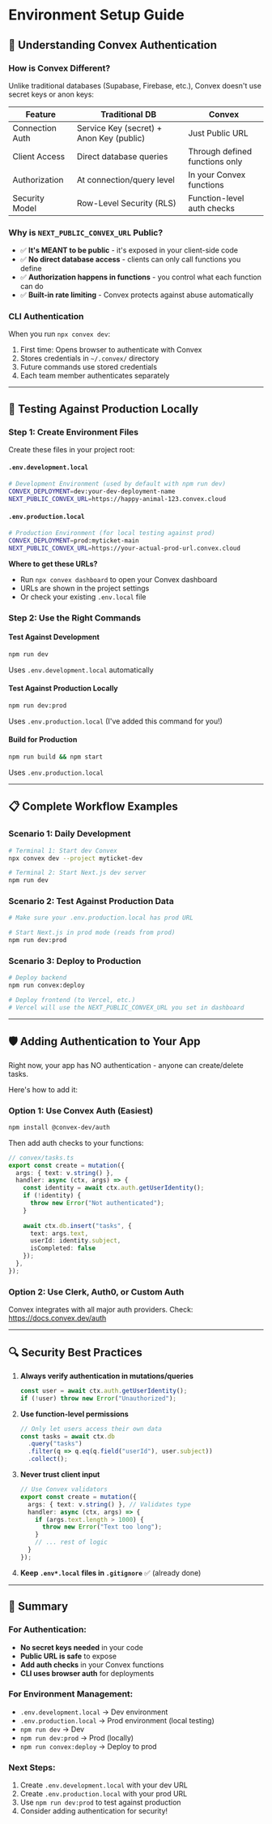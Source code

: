 # Environment Setup Guide

## 🔐 Understanding Convex Authentication

### How is Convex Different?

Unlike traditional databases (Supabase, Firebase, etc.), Convex doesn't use secret keys or anon keys:

| Feature | Traditional DB | Convex |
|---------|---------------|--------|
| Connection Auth | Service Key (secret) + Anon Key (public) | Just Public URL |
| Client Access | Direct database queries | Through defined functions only |
| Authorization | At connection/query level | In your Convex functions |
| Security Model | Row-Level Security (RLS) | Function-level auth checks |

### Why is `NEXT_PUBLIC_CONVEX_URL` Public?

- ✅ **It's MEANT to be public** - it's exposed in your client-side code
- ✅ **No direct database access** - clients can only call functions you define
- ✅ **Authorization happens in functions** - you control what each function can do
- ✅ **Built-in rate limiting** - Convex protects against abuse automatically

### CLI Authentication

When you run `npx convex dev`:
1. First time: Opens browser to authenticate with Convex
2. Stores credentials in `~/.convex/` directory
3. Future commands use stored credentials
4. Each team member authenticates separately

---

## 🧪 Testing Against Production Locally

### Step 1: Create Environment Files

Create these files in your project root:

#### `.env.development.local`
```bash
# Development Environment (used by default with npm run dev)
CONVEX_DEPLOYMENT=dev:your-dev-deployment-name
NEXT_PUBLIC_CONVEX_URL=https://happy-animal-123.convex.cloud
```

#### `.env.production.local`
```bash
# Production Environment (for local testing against prod)
CONVEX_DEPLOYMENT=prod:myticket-main
NEXT_PUBLIC_CONVEX_URL=https://your-actual-prod-url.convex.cloud
```

**Where to get these URLs?**
- Run `npx convex dashboard` to open your Convex dashboard
- URLs are shown in the project settings
- Or check your existing `.env.local` file

### Step 2: Use the Right Commands

#### Test Against Development
```bash
npm run dev
```
Uses `.env.development.local` automatically

#### Test Against Production Locally
```bash
npm run dev:prod
```
Uses `.env.production.local` (I've added this command for you!)

#### Build for Production
```bash
npm run build && npm start
```
Uses `.env.production.local`

---

## 📋 Complete Workflow Examples

### Scenario 1: Daily Development
```bash
# Terminal 1: Start dev Convex
npx convex dev --project myticket-dev

# Terminal 2: Start Next.js dev server
npm run dev
```

### Scenario 2: Test Against Production Data
```bash
# Make sure your .env.production.local has prod URL

# Start Next.js in prod mode (reads from prod)
npm run dev:prod
```

### Scenario 3: Deploy to Production
```bash
# Deploy backend
npm run convex:deploy

# Deploy frontend (to Vercel, etc.)
# Vercel will use the NEXT_PUBLIC_CONVEX_URL you set in dashboard
```

---

## 🛡️ Adding Authentication to Your App

Right now, your app has NO authentication - anyone can create/delete tasks.

Here's how to add it:

### Option 1: Use Convex Auth (Easiest)

```bash
npm install @convex-dev/auth
```

Then add auth checks to your functions:

```typescript
// convex/tasks.ts
export const create = mutation({
  args: { text: v.string() },
  handler: async (ctx, args) => {
    const identity = await ctx.auth.getUserIdentity();
    if (!identity) {
      throw new Error("Not authenticated");
    }
    
    await ctx.db.insert("tasks", { 
      text: args.text,
      userId: identity.subject,
      isCompleted: false 
    });
  },
});
```

### Option 2: Use Clerk, Auth0, or Custom Auth

Convex integrates with all major auth providers. Check: https://docs.convex.dev/auth

---

## 🔍 Security Best Practices

1. **Always verify authentication in mutations/queries**
   ```typescript
   const user = await ctx.auth.getUserIdentity();
   if (!user) throw new Error("Unauthorized");
   ```

2. **Use function-level permissions**
   ```typescript
   // Only let users access their own data
   const tasks = await ctx.db
     .query("tasks")
     .filter(q => q.eq(q.field("userId"), user.subject))
     .collect();
   ```

3. **Never trust client input**
   ```typescript
   // Use Convex validators
   export const create = mutation({
     args: { text: v.string() }, // Validates type
     handler: async (ctx, args) => {
       if (args.text.length > 1000) {
         throw new Error("Text too long");
       }
       // ... rest of logic
     }
   });
   ```

4. **Keep `.env*.local` files in `.gitignore`** ✅ (already done)

---

## 📝 Summary

### For Authentication:
- **No secret keys needed** in your code
- **Public URL is safe** to expose
- **Add auth checks** in your Convex functions
- **CLI uses browser auth** for deployments

### For Environment Management:
- `.env.development.local` → Dev environment
- `.env.production.local` → Prod environment (local testing)
- `npm run dev` → Dev
- `npm run dev:prod` → Prod (locally)
- `npm run convex:deploy` → Deploy to prod

### Next Steps:
1. Create `.env.development.local` with your dev URL
2. Create `.env.production.local` with your prod URL
3. Use `npm run dev:prod` to test against production
4. Consider adding authentication for security!

